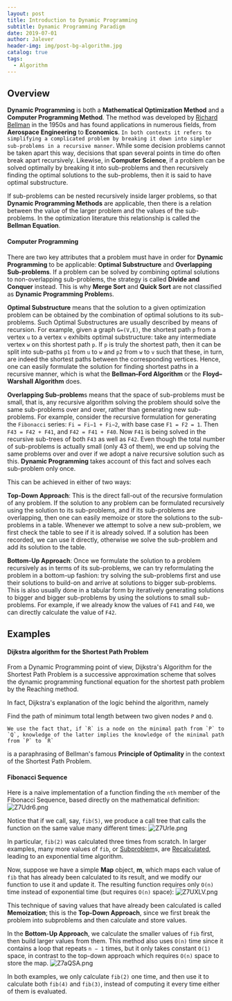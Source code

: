 ```yaml
---
layout: post
title: Introduction to Dynamic Programming
subtitle: Dynamic Programming Paradigm
date: 2019-07-01
author: Jalever
header-img: img/post-bg-algorithm.jpg
catalog: true
tags:
  - Algorithm
---
```


## Overview
<strong>Dynamic Programming</strong> is both a <strong>Mathematical Optimization Method</strong> and a <strong>Computer Programming Method</strong>. The method was developed by <ins>Richard Bellman</ins> in the 1950s and has found applications in numerous fields, from <strong>Aerospace Engineering</strong> to <strong>Economics</strong>. `In both contexts it refers to simplifying a complicated problem by breaking it down into simpler sub-problems in a recursive manner`. While some decision problems cannot be taken apart this way, decisions that span several points in time do often break apart recursively. Likewise, in <strong>Computer Science</strong>, if a problem can be solved optimally by breaking it into sub-problems and then recursively finding the optimal solutions to the sub-problems, then it is said to have optimal substructure.

If sub-problems can be nested recursively inside larger problems, so that <strong>Dynamic Programming Methods</strong> are applicable, then there is a relation between the value of the larger problem and the values of the sub-problems. In the optimization literature this relationship is called the <strong>Bellman Equation</strong>.

#### Computer Programming
There are two key attributes that a problem must have in order for <strong>Dynamic Programming</strong> to be applicable: <strong>Optimal Substructure</strong> and <strong>Overlapping Sub-problems</strong>. If a problem can be solved by combining optimal solutions to non-overlapping sub-problems, the strategy is called <strong>Divide and Conquer</strong> instead. This is why <strong>Merge Sort</strong> and <strong>Quick Sort</strong> are not classified as <strong>Dynamic Programming Problem</strong>s.

<strong>Optimal Substructure</strong> means that the solution to a given optimization problem can be obtained by the combination of optimal solutions to its sub-problems. Such Optimal Substructures are usually described by means of recursion. For example, given a graph `G=(V,E)`, the shortest path `p` from a vertex `u` to a vertex `v` exhibits optimal substructure: take any intermediate vertex `w` on this shortest path `p`. If `p` is truly the shortest path, then it can be split into sub-paths `p1` from `u` to `w` and `p2` from `w` to `v` such that these, in turn, are indeed the shortest paths between the corresponding vertices. Hence, one can easily formulate the solution for finding shortest paths in a recursive manner, which is what the <strong>Bellman–Ford Algorithm</strong> or the <strong>Floyd–Warshall Algorithm</strong> does.

<strong>Overlapping Sub-problem</strong>s means that the space of sub-problems must be small, that is, any recursive algorithm solving the problem should solve the same sub-problems over and over, rather than generating new sub-problems. For example, consider the recursive formulation for generating the `Fibonacci` series: `Fi = Fi−1 + Fi−2`, with base case `F1 = F2 = 1`. Then `F43 = F42 + F41`, and `F42 = F41 + F40`. Now `F41` is being solved in the recursive sub-trees of both `F43` as well as `F42`. Even though the total number of sub-problems is actually small (only 43 of them), we end up solving the same problems over and over if we adopt a naive recursive solution such as this. <strong>Dynamic Programming</strong> takes account of this fact and solves each sub-problem only once.

This can be achieved in either of two ways:

<strong>Top-Down Approach</strong>: This is the direct fall-out of the recursive formulation of any problem. If the solution to any problem can be formulated recursively using the solution to its sub-problems, and if its sub-problems are overlapping, then one can easily memoize or store the solutions to the sub-problems in a table. Whenever we attempt to solve a new sub-problem, we first check the table to see if it is already solved. If a solution has been recorded, we can use it directly, otherwise we solve the sub-problem and add its solution to the table.

<strong>Bottom-Up Approach</strong>: Once we formulate the solution to a problem recursively as in terms of its sub-problems, we can try reformulating the problem in a bottom-up fashion: try solving the sub-problems first and use their solutions to build-on and arrive at solutions to bigger sub-problems. This is also usually done in a tabular form by iteratively generating solutions to bigger and bigger sub-problems by using the solutions to small sub-problems. For example, if we already know the values of `F41` and `F40`, we can directly calculate the value of `F42`.

## Examples
#### Dijkstra algorithm for the Shortest Path Problem
From a Dynamic Programming point of view, Dijkstra's Algorithm for the Shortest Path Problem is a successive approximation scheme that solves the dynamic programming functional equation for the shortest path problem by the Reaching method.

In fact, Dijkstra's explanation of the logic behind the algorithm, namely

Find the path of minimum total length between two given nodes `P` and `Q`.
```text
We use the fact that, if `R` is a node on the minimal path from `P` to `Q`, knowledge of the latter implies the knowledge of the minimal path from `P` to `R`
```
is a paraphrasing of Bellman's famous <strong>Principle of Optimality</strong> in the context of the Shortest Path Problem.

#### Fibonacci Sequence
Here is a naive implementation of a function finding the `nth` member of the Fibonacci Sequence, based directly on the mathematical definition:
![Z7Udr6.png](https://s2.ax1x.com/2019/07/16/Z7Udr6.png)

Notice that if we call, say, `fib(5)`, we produce a call tree that calls the function on the same value many different times:
![Z7UrIe.png](https://s2.ax1x.com/2019/07/16/Z7UrIe.png)

In particular, `fib(2)` was calculated three times from scratch. In larger examples, many more values of `fib`, or <ins>Subproblem</ins>s, are <ins>Recalculated</ins>, leading to an exponential time algorithm.

Now, suppose we have a simple <strong>Map</strong> object, <strong>m</strong>, which maps each value of `fib` that has already been calculated to its result, and we modify our function to use it and update it. The resulting function requires only `O(n)` time instead of exponential time (but requires `O(n)` space):
![Z7UXLV.png](https://s2.ax1x.com/2019/07/16/Z7UXLV.png)

This technique of saving values that have already been calculated is called <strong>Memoization</strong>; this is the <strong>Top-Down Approach</strong>, since we first break the problem into subproblems and then calculate and store values.

In the <strong>Bottom-Up Approach</strong>, we calculate the smaller values of `fib` first, then build larger values from them. This method also uses `O(n)` time since it contains a loop that repeats `n − 1` times, but it only takes constant `O(1)` space, in contrast to the top-down approach which requires `O(n)` space to store the map.
![Z7aQSA.png](https://s2.ax1x.com/2019/07/16/Z7aQSA.png)

In both examples, we only calculate `fib(2)` one time, and then use it to calculate both `fib(4)` and `fib(3)`, instead of computing it every time either of them is evaluated.
